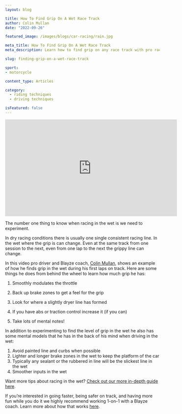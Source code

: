 ```yaml
---
layout: blog

title: How To Find Grip On A Wet Race Track
author: Colin Mullan 
date: "2022-09-26"

featured_image: /images/blogs/car-racing/rain.jpg

meta_title: How To Find Grip On A Wet Race Track
meta_description: Learn how to find grip on any race track with pro racecar driver, Colin Mullan.

slug: finding-grip-on-a-wet-race-track

sport:
- motorcycle

content_type: Articles

category:
  - riding techniques
  - driving techniques

isFeatured: false
---
```


<iframe width="560" height="315" src="https://www.youtube.com/embed/j4zMPgoiYe4" title="YouTube video player" frameborder="0" allow="accelerometer; autoplay; clipboard-write; encrypted-media; gyroscope; picture-in-picture" allowfullscreen></iframe>

The number one thing to know when racing in the wet is we need to experiment.   

In dry racing conditions there is usually one single consistent racing line.  In the wet where the grip is can change.  Even at the same track from one session to the next, even from one lap to the next the grippy line can change. 

In this video pro driver and Blayze coach, [Colin Mullan](https://blayze.io/coach/colin-mullan), shows an example of how he finds grip in the wet during his first laps on track. Here are some things he does from behind the wheel to learn how much grip he has: 

1) Smoothly modulates the throttle 

2) Back up brake zones to get a feel for the grip 

3) Look for where a slightly dryer line has formed 

4) If you have abs or traction control increase it (if you can) 

5) Take lots of mental notes!

   

In addition to experimenting to find the level of grip in the wet he also has some mental models that he has in the back of his mind when driving in the wet: 

1) Avoid painted line and curbs when possible 
2) Lighter and longer brake zones in the wet to keep the platform of the car 
3) Typically any sealant or the rubbered in line will be the slickest line in the wet 
4) Smoother inputs in the wet

Want more tips about racing in the wet?  [Check out our more in-depth guide here](https://blayze.io/blog/car-racing/racing-in-the-rain-the-blayze-guide).

If you’re interested in going faster, being safer on track, and having more fun while you do it we highly recommend working 1-on-1 with a Blayze coach. Learn more about how that works [here](https://blayze.io/car-racing).
